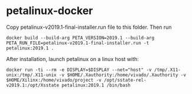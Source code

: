 # petalinux-docker

Copy petalinux-v2019.1-final-installer.run file to this folder. Then run

`docker build --build-arg PETA_VERSION=2019.1 --build-arg PETA_RUN_FILE=petalinux-v2019.1-final-installer.run -t petalinux:2019.1 .`

After installation, launch petalinux on a linux host with:

`docker run -ti --rm -e DISPLAY=$DISPLAY --net="host" -v /tmp/.X11-unix:/tmp/.X11-unix -v $HOME/.Xauthority:/home/vivado/.Xauthority -v $HOME/Xilinx:/home/vivado/project -v /opt/sstate-rel-v2019.1:/opt/Xsstate petalinux:2019.1 /bin/bash`
